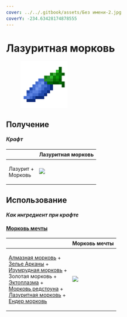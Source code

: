 ```yaml
---
cover: ../../.gitbook/assets/Без имени-2.jpg
coverY: -234.63428174878555
---
```


# Лазуритная морковь

<figure><img src="../../.gitbook/assets/carrot_lapis_128.png" alt=""><figcaption></figcaption></figure>

## Получение

#### _Крафт_

| ㅤ                           | Лазуритная морковь                           |
| --------------------------- | -------------------------------------------- |
| <p>Лазурит +<br>Морковь</p> | ![](../../.gitbook/assets/carrot\_lapis.png) |

## Использование

#### _Как ингредиент при крафте_

#### [Морковь мечты](dream\_carrot.md)

| ㅤ                                                                                                                                                                                                                                                                                                                                                                                                    | Морковь мечты                                |
| ---------------------------------------------------------------------------------------------------------------------------------------------------------------------------------------------------------------------------------------------------------------------------------------------------------------------------------------------------------------------------------------------------- | -------------------------------------------- |
| <p><a href="carrot_diamond.md">Алмазная морковь</a> +<br><a href="weak_arcana_potion.md">Зелье Арканы</a> +<br><a href="carrot_emerald.md">Изумрудная морковь</a> +<br>Золотая морковь +<br><a href="ectoplasm.md">Эктоплазма</a> +<br><a href="carrot_redstone.md">Морковь редстоуна</a> +<br><a href="carrot_lapis.md">Лазуритная морковь</a> +<br><a href="carrot_ender.md">Ендер морковь</a></p> | ![](../../.gitbook/assets/dream\_carrot.png) |
